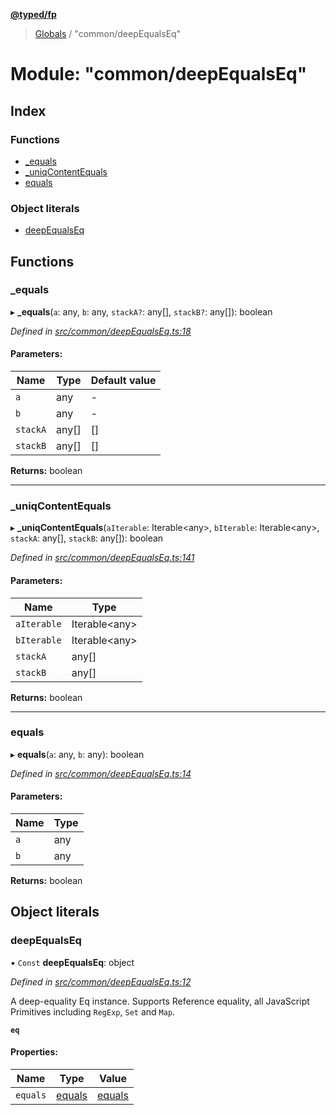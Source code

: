 **[@typed/fp](../README.md)**

> [Globals](../globals.md) / "common/deepEqualsEq"

# Module: "common/deepEqualsEq"

## Index

### Functions

* [\_equals](_common_deepequalseq_.md#_equals)
* [\_uniqContentEquals](_common_deepequalseq_.md#_uniqcontentequals)
* [equals](_common_deepequalseq_.md#equals)

### Object literals

* [deepEqualsEq](_common_deepequalseq_.md#deepequalseq)

## Functions

### \_equals

▸ **_equals**(`a`: any, `b`: any, `stackA?`: any[], `stackB?`: any[]): boolean

*Defined in [src/common/deepEqualsEq.ts:18](https://github.com/TylorS/typed-fp/blob/8639976/src/common/deepEqualsEq.ts#L18)*

#### Parameters:

Name | Type | Default value |
------ | ------ | ------ |
`a` | any | - |
`b` | any | - |
`stackA` | any[] | [] |
`stackB` | any[] | [] |

**Returns:** boolean

___

### \_uniqContentEquals

▸ **_uniqContentEquals**(`aIterable`: Iterable\<any>, `bIterable`: Iterable\<any>, `stackA`: any[], `stackB`: any[]): boolean

*Defined in [src/common/deepEqualsEq.ts:141](https://github.com/TylorS/typed-fp/blob/8639976/src/common/deepEqualsEq.ts#L141)*

#### Parameters:

Name | Type |
------ | ------ |
`aIterable` | Iterable\<any> |
`bIterable` | Iterable\<any> |
`stackA` | any[] |
`stackB` | any[] |

**Returns:** boolean

___

### equals

▸ **equals**(`a`: any, `b`: any): boolean

*Defined in [src/common/deepEqualsEq.ts:14](https://github.com/TylorS/typed-fp/blob/8639976/src/common/deepEqualsEq.ts#L14)*

#### Parameters:

Name | Type |
------ | ------ |
`a` | any |
`b` | any |

**Returns:** boolean

## Object literals

### deepEqualsEq

▪ `Const` **deepEqualsEq**: object

*Defined in [src/common/deepEqualsEq.ts:12](https://github.com/TylorS/typed-fp/blob/8639976/src/common/deepEqualsEq.ts#L12)*

A deep-equality Eq instance.
Supports Reference equality, all JavaScript Primitives including `RegExp`, `Set` and `Map`.

**`eq`** 

#### Properties:

Name | Type | Value |
------ | ------ | ------ |
`equals` | [equals](_common_deepequalseq_.md#equals) | [equals](_common_deepequalseq_.md#equals) |
